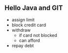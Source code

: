 Hello Java and GIT
------------------

- assign limit
- block credit card
- withdraw
  - if card not blocked
  - can afford
- repay debt